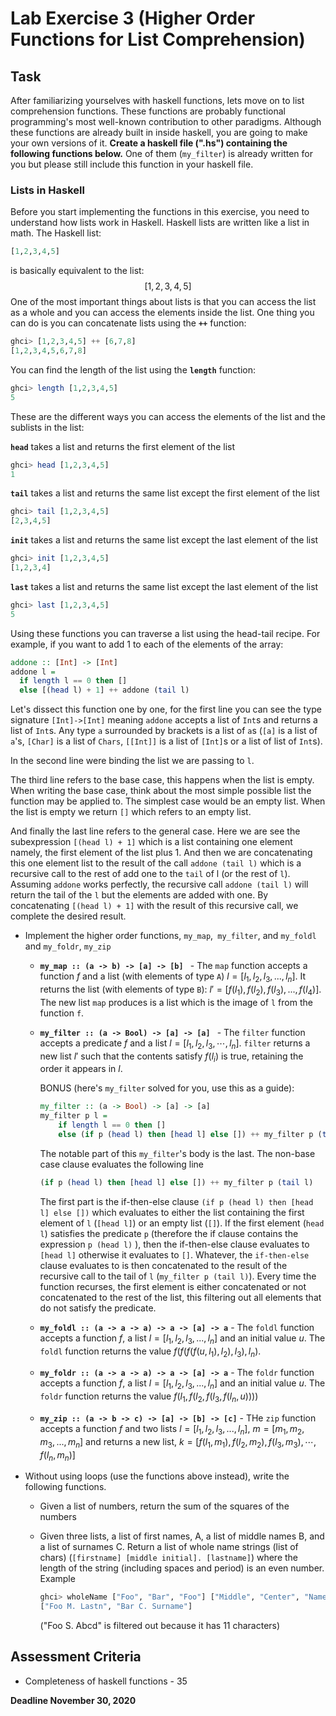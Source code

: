 # Lab Exercise 3 (Higher Order Functions for List Comprehension)

## Task

After familiarizing yourselves with haskell functions, lets move on to list comprehension functions. These functions are probably functional programming's most well-known contribution to other paradigms. Although these functions are already built in inside haskell, you are going to make your own versions of it. **Create a haskell file (".hs") containing the following functions below.** One of them (`my_filter`) is already written for you but please still include this function in your haskell file.

### Lists in Haskell

Before you start implementing the functions in this exercise, you need to understand how lists work in Haskell. Haskell lists are written like a list in math. The Haskell list:

```Haskell
[1,2,3,4,5]
```

is basically equivalent to the list:
$$
[1,2,3,4,5]
$$
One of the most important things about lists is that you can access the list as a whole and you can access the elements inside the list. One thing you can do is you can concatenate lists using the  **`++`** function:

```Haskell
ghci> [1,2,3,4,5] ++ [6,7,8]
[1,2,3,4,5,6,7,8]
```

You can find the length of the list using the **`length`** function:

```haskell
ghci> length [1,2,3,4,5]
5
```

These are the different ways you can access the elements of the list and the sublists in the list:

**`head`** takes a list and returns the first element of the list

```haskell
ghci> head [1,2,3,4,5]
1
```

**`tail`** takes a list and returns the same list except the first element of the list

```haskell
ghci> tail [1,2,3,4,5]
[2,3,4,5]
```

**`init`** takes a list and returns the same list except the last element of the list

```haskell
ghci> init [1,2,3,4,5]
[1,2,3,4]
```

**`last`** takes a list and returns the same list except the last element of the list

```haskell
ghci> last [1,2,3,4,5]
5
```

Using these functions you can traverse a list using the head-tail recipe. For example, if you want to add 1 to each of the elements of the array:

```haskell
addone :: [Int] -> [Int]
addone l = 
  if length l == 0 then []
  else [(head l) + 1] ++ addone (tail l)
```

Let's dissect this function one by one, for the first line you can see the type signature `[Int]->[Int]` meaning `addone` accepts a list of `Int`s and returns a list of `Int`s. Any type `a` surrounded by brackets is a list of `a`s (`[a]` is a list of `a`'s, `[Char]` is a list of `Chars`, `[[Int]]` is a list of `[Int]`s or a list of list of `Int`s). 

In the second line were binding the list we are passing to `l`.

The third line refers to the base case, this happens when the list is empty. When writing the base case, think about the most simple possible list the function may be applied to. The simplest case would be an empty list. When the list is empty we return `[]` which refers to an empty list.

And finally the last line refers to the general case. Here we are see the subexpression `[(head l) + 1]` which is a list containing one element namely, the first element of the list plus 1. And then we are concatenating this one element list to the result of the call `addone (tail l)` which is a recursive call to the rest of add one to the `tail` of l (or the rest of `l`). Assuming `addone` works perfectly, the recursive call `addone (tail l)`  will return the tail of the `l` but the elements are added with one. By concatenating `[(head l) + 1]` with the result of this recursive call, we complete the desired result.

- Implement the higher order functions, `my_map`,` my_filter`, and `my_foldl` and `my_foldr`, `my_zip`
  - **`my_map :: (a -> b) -> [a] -> [b] `**  - The `map` function  accepts a function $f$ and a list (with elements of type `A`) $l=[l_1,l_2,l_3,...,l_n]$. It returns the list (with elements of type `B`): $l'=[f(l_1),f(l_2),f(l_3),...,f(l_4)]$. The new list `map` produces is a list which is the image of `l` from the function `f`.
  
  - **`my_filter :: (a -> Bool) -> [a] -> [a] `** - The `filter` function accepts a predicate $f$ and a list $l=[l_1,l_2,l_3,\cdots,l_n]$. `filter` returns a new list  $l'$ such that the contents satisfy $f(l_i)$ is true, retaining the order it appears in $l$.
  
    BONUS (here's `my_filter` solved for you, use this as a guide):
  
    ```haskell
    my_filter :: (a -> Bool) -> [a] -> [a]
    my_filter p l = 
    	if length l == 0 then []
    	else (if p (head l) then [head l] else []) ++ my_filter p (tail l)
    ```
  
    The notable part of this `my_filter`'s body is the last. The non-base case clause evaluates the following line
  
    ```haskell
    (if p (head l) then [head l] else []) ++ my_filter p (tail l)
    ```
  
    The first part is the if-then-else clause `(if p (head l) then [head l] else [])` which evaluates to either the list containing the first element of `l` (`[head l]`) or an empty list (`[]`). If the first element (`head l`) satisfies the predicate `p` (therefore the if clause contains the expression `p (head l)` ), then the if-then-else clause evaluates to `[head l]` otherwise it evaluates to `[]`. Whatever, the `if-then-else` clause evaluates to is then concatenated to the result of the recursive call to the tail of `l` (`my_filter p (tail l)`). Every time the function recurses, the first element is either concatenated or not concatenated to the rest of the list, this filtering out all elements that do not satisfy the predicate.
  
  - **`my_foldl :: (a -> a -> a) -> a -> [a] -> a`** - The `foldl` function accepts a function $f$, a list $l=[l_1,l_2,l_3,...,l_n]$ and an initial value $u$. The `foldl` function returns the value $f( f(f(f(u,l_1),l_2),l_3), l_n)$.
  
  - **`my_foldr :: (a -> a -> a) -> a -> [a] -> a`** - The `foldr` function accepts a function $f$, a list $l=[l_1,l_2,l_3,...,l_n]$ and an initial value $u$. The `foldr` function returns the value $f(l_1,f(l_2,f(l_3,f(l_n,u))))$
  
  - **`my_zip :: (a -> b -> c) -> [a] -> [b] -> [c]`** - THe `zip` function accepts a function $f$ and two lists $l=[l_1,l_2,l_3,...,l_n]$, $m=[m_1,m_2,m_3,...,m_n]$ and returns a new list, $k=[f(l_1,m_1),f(l_2,m_2),f(l_3,m_3),\cdots,f(l_n,m_n)]$
- Without using loops (use the functions above instead), write the following functions.
  - Given a list of numbers, return the sum of the squares of the numbers
  
  - Given three lists, a list of first names, A, a list of middle names B, and a list of surnames C. Return a list of whole name strings (list of chars) (`[firstname] [middle initial]. [lastname]`)  where the length of the string (including spaces and period) is an even number. Example
  
    ```haskell
    ghci> wholeName ["Foo", "Bar", "Foo"] ["Middle", "Center", "Name"] ["Lastn", "Surname", "Abcd"]
    ["Foo M. Lastn", "Bar C. Surname"]
    ```
  
    ("Foo S. Abcd" is filtered out because it has 11 characters)

## Assessment Criteria

- Completeness of haskell functions - 35

**Deadline November 30, 2020**